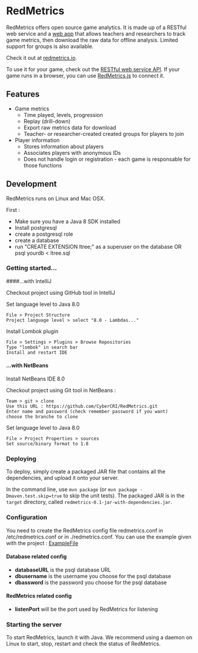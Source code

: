 # RedMetrics

RedMetrics offers open source game analytics. It is made up of a RESTful web service and a [web app](https://github.com/CyberCRI/RedMetrics-Web) that allows teachers and researchers to track game metrics, then download the raw data for offline analysis. Limited support for groups is also available.

Check it out at [redmetrics.io](http://redmetrics.io). 

To use it for your game, check out the [RESTful web service API](API.md). If your game runs in a browser, you can use [RedMetrics.js](https://github.com/CyberCRI/RedMetrics.js) to connect it.

## Features

* Game metrics
    * Time played, levels, progression
    * Replay (drill-down)
    * Export raw metrics data for download
    * Teacher- or researcher-created created groups for players to join
* Player information
    * Stores information about players
    * Associates players with anonymous IDs 
    * Does not handle login or registration - each game is responsable for those functions

## Development

RedMetrics runs on Linux and Mac OSX.

First :

 - Make sure you have a Java 8 SDK installed
 - Install postgresql
 - create a postgresql role
 - create a database 
 - run "CREATE EXTENSION ltree;" as a superuser on the database
   OR
   psql yourdb < ltree.sql

### Getting started...

####...with IntelliJ

Checkout project using GitHub tool in IntelliJ

Set language level to Java 8.0

    File > Project Structure
    Project language level > select "8.0 - Lambdas..."

Install Lombok plugin

    File > Settings > Plugins > Browse Repositories
    Type "lombok" in search bar
    Install and restart IDE

#### ...with NetBeans

Install NetBeans IDE 8.0

Checkout project using Git tool in NetBeans :

    Team > git > clone
    Use this URL : https://github.com/CyberCRI/RedMetrics.git
    Enter name and password (check remember password if you want)
    choose the branche to clone

Set language level to Java 8.0

    File > Project Properties > sources
    Set source/binary format to 1.8

### Deploying 

To deploy, simply create a packaged JAR file that contains all the dependencies, and upload it onto your server.

In the command line, use `mvn package` (or `mvn package -Dmaven.test.skip=true` to skip the unit tests). The packaged JAR is in the `target` directory, called `redmetrics-0.1-jar-with-dependencies.jar`. 

### Configuration

You need to create the RedMetrics config file redmetrics.conf in /etc/redmetrics.conf or in ./redmetrics.conf.
You can use the example given with the project : [ExampleFile](https://github.com/CyberCRI/RedMetrics/blob/master/src/main/java/redmetricsExample.conf)

#### Database related config
 * **databaseURL** is the psql database URL
 * **dbusername** is the username you choose for the psql database
 * **dbassword** is the password you choose for the psql database

#### RedMetrics related config
 * **listenPort** will be the port used by RedMetrics for listening

### Starting the server

To start RedMetrics, launch it with Java. We recommend using a daemon on Linux to start, stop, restart and check the status of RedMetrics.
